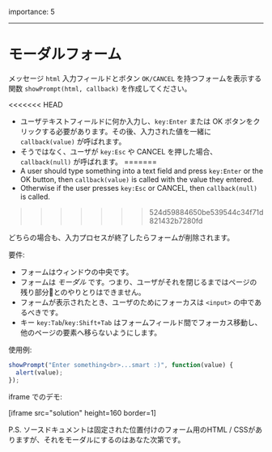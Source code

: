 importance: 5

---

# モーダルフォーム

メッセージ `html` 入力フィールドとボタン `OK/CANCEL` を持つフォームを表示する関数 `showPrompt(html, callback)` を作成してください。

<<<<<<< HEAD
- ユーザテキストフィールドに何か入力し、`key:Enter` または OK ボタンをクリックする必要があります。その後、入力された値を一緒に `callback(value)` が呼ばれます。
- そうではなく、ユーザが `key:Esc` や CANCEL を押した場合、`callback(null)` が呼ばれます。
=======
- A user should type something into a text field and press `key:Enter` or the OK button, then `callback(value)` is called with the value they entered.
- Otherwise if the user presses `key:Esc` or CANCEL, then `callback(null)` is called.
>>>>>>> 524d59884650be539544c34f71d821432b7280fd

どちらの場合も、入力プロセスが終了したらフォームが削除されます。

要件:

- フォームはウィンドウの中央です。
- フォームは *モーダル* です。つまり、ユーザがそれを閉じるまではページの残り部分とのやりとりはできません。
- フォームが表示されたとき、ユーザのためにフォーカスは `<input>` の中であるべきです。
- キー `key:Tab`/`key:Shift+Tab` はフォームフィールド間でフォーカス移動し、他のページの要素へ移らないようにします。

使用例:

```js
showPrompt("Enter something<br>...smart :)", function(value) {
  alert(value);
});
```

iframe でのデモ:

[iframe src="solution" height=160 border=1]

P.S. ソースドキュメントは固定された位置付けのフォーム用のHTML / CSSがありますが、それをモーダルにするのはあなた次第です。
